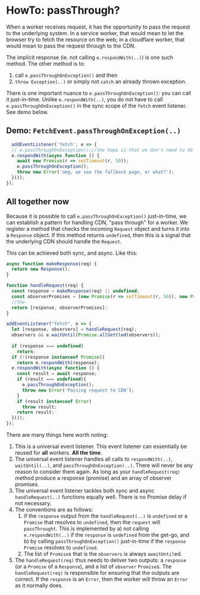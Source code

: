 # HowTo: passThrough?

When a worker receives request, it has the opportunity to pass the request to the underlying system. In a service worker, that would mean to let the browser try to fetch the resource on the web; in a cloudflare worker, that would mean to pass the request through to the CDN.

The implicit response (ie. not calling `e.respondWith(..)`) is one such method. The other method is to:

1. call `e.passThroughOnException()` and then
2. `throw Exception(..)` or simply not `catch` an already thrown exception.

There is one important nuance to `e.passThroughOnException()`: you can call it just-in-time. Unlike `e.respondWith(..)`, you do not have to call `e.passThroughOnException()` in the sync scope of the `fetch` event listener. See demo below.

## Demo: `FetchEvent.passThroughOnException(..)`

```javascript
  addEventListener('fetch', e => {
  // e.passThroughOnException();//the hope is that we don't need to do this until we really need to.
  e.respondWith(async function () {
    await new Promise(r => setTimeout(r, 50));
    e.passThroughOnException();
    throw new Error('omg, we see the fallback page, or what?');
  }());
});
```

## All together now

Because it is possible to call `e.passThroughOnException()` just-in-time, we can establish a pattern for handling CDN, "pass through" for a worker. We register a method that checks the incoming `Request` object and turns it into a `Response` object. If this method returns `undefined`, then this is a signal that the underlying CDN should handle the `Request`.

This can be achieved both sync, and async. Like this:

```javascript
async function makeResponse(req) {
  return new Response();
}

function handleRequest(req) {
  const response = makeResponse(req) || undefined;
  const observerPromises = [new Promise(r => setTimeout(r, 50)), new Promise(r => setTimeout(r, 100))];
  //the 
  return [response, observerPromises];
}

addEventListener("fetch", e => {
  let [response, observers] = handleRequest(req);
  observers && e.waitUntil(Promise.allSettled(observers));
  
  if (response === undefined)
    return;
  if (!(response instanceof Promise))
    return e.respondWith(response);
  e.respondWith(async function () {
    const result = await response;
    if (result === undefined){
      e.passThroughOnException();
      throw new Error('Passing request to CDN');
    }
    if (result instanceof Error)
      throw result;
    return result;
  }());
});
```

There are many things here worth noting:

1. This is a universal event listener. This event listener can essentially be reused for **all** workers. **All the time**.
2. The universal event listener handles all calls to `respondWith(..)`, `waitUntil(..)`, and `passThroughOnException(..)`. There will never be any reason to consider them again. As long as your `handleRequest(req)` method produce a response (promise) and an array of observer promises. 
3. The universal event listener tackles both sync and async `handleRequest(..)` functions equally well. There is no Promise delay if not necessary.
4. The conventions are as follows:
    1. if the `response` output from the `handleRequest(..)` is `undefined` or a `Promise` that resolves to `undefined`, then the `request` will `passThrought`. This is implemented by a) not calling `e.respondWith(..)` if the `response` is `undefined` from the get-go, and b) by calling `passThroughOnException()` just-in-time if the `response` `Promise` resolves to `undefined`.
    2. The list of `Promise`s that is the `observers` is always `awaitUntil`ed.
5. The `handleRequest(req)` thus needs to deliver two outputs: a `response` (or a `Promise` of a `Response`), and a list of `observer` `Promise`s. The `handleRequest(req)` is responsible for ensuring that the outputs are correct. If the `response` is an `Error`, then the worker will throw an `Error` as it normally does.   
